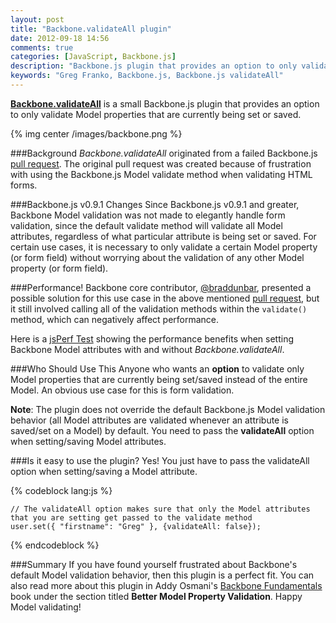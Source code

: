 ```yaml
---
layout: post
title: "Backbone.validateAll plugin"
date: 2012-09-18 14:56
comments: true
categories: [JavaScript, Backbone.js]
description: "Backbone.js plugin that provides an option to only validate Model properties that are currently being set or saved"
keywords: "Greg Franko, Backbone.js, Backbone.js validateAll" 
---
```


**[Backbone.validateAll](https://github.com/gfranko/Backbone.validateAll)** is a small Backbone.js plugin that provides an option to only validate Model properties that are currently being set or saved.

<!-- more -->

{% img center /images/backbone.png %}

###Background
_Backbone.validateAll_ originated from a failed Backbone.js [pull request](https://github.com/documentcloud/backbone/pull/1595).  The original pull request was created because of frustration with using the Backbone.js Model validate method when validating HTML forms.

###Backbone.js v0.9.1 Changes
Since Backbone.js v0.9.1 and greater, Backbone Model validation was not made to elegantly handle form validation, since the default validate method will validate all Model attributes, regardless of what particular attribute is being set or saved. For certain use cases, it is necessary to only validate a certain Model property (or form field) without worrying about the validation of any other Model property (or form field).

###Performance!
Backbone core contributor, [@braddunbar](https://github.com/braddunbar), presented a possible solution for this use case in the above mentioned [pull request](https://github.com/documentcloud/backbone/pull/1595), but it still involved calling all of the validation methods within the `validate()` method, which can negatively affect performance.

Here is a [jsPerf Test](http://jsperf.com/backbone-validateall) showing the performance benefits when setting Backbone Model attributes with and without _Backbone.validateAll_.

<!-- more -->

###Who Should Use This
Anyone who wants an **option** to validate only Model properties that are currently being set/saved instead of the entire Model.  An obvious use case for this is form validation.

**Note**: The plugin does not override the default Backbone.js Model validation behavior (all Model attributes are validated whenever an attribute is saved/set on a Model) by default.  You need to pass the **validateAll** option when setting/saving Model attributes.

###Is it easy to use the plugin?
Yes!  You just have to pass the validateAll option when setting/saving a Model attribute.

{% codeblock lang:js %}

    // The validateAll option makes sure that only the Model attributes that you are setting get passed to the validate method
    user.set({ "firstname": "Greg" }, {validateAll: false});

{% endcodeblock %}

###Summary
If you have found yourself frustrated about Backbone's default Model validation behavior, then this plugin is a perfect fit.  You can also read more about this plugin in Addy Osmani's [Backbone Fundamentals](http://addyosmani.github.com/backbone-fundamentals/) book under the section titled **Better Model Property Validation**.  Happy Model validating!
